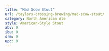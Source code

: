 ```yaml
---
title: "Mad Scow Stout"
url: /taylors-crossing-brewing/mad-scow-stout/
category: North American Ale
style: American-Style Stout
abv: 0
ibu: 0
srm: 0
upc: 0
---
```


